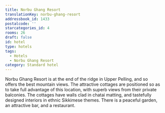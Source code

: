 ```yaml
---
title: Norbu Ghang Resort
translationKey: norbu-ghang-resort
addressbook_id: 1433
postalcode: ''
starcategories_id: 4
rooms: 26
draft: false
id: hotel
type: hotels
tags:
  - Hotels
  - Norbu Ghang Resort
category: Standard hotel
---
```

Norbu Ghang Resort is at the end of the ridge in Upper Pelling, and so offers the best mountain views. The attractive cottages are positioned so as to take full advantage of this location, with superb views from their private balconies. The cottages have walls clad in chatai matting, and tastefully designed interiors in ethnic Sikkimese themes. There is a peaceful garden, an attractive bar, and a restaurant.